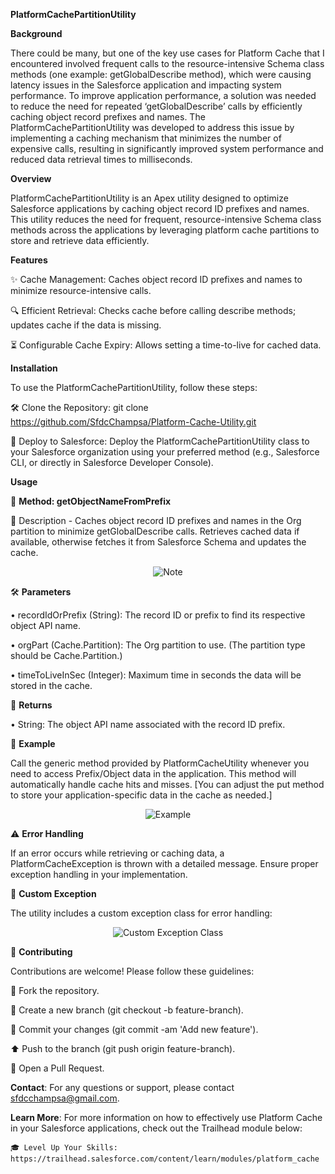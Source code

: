 **PlatformCachePartitionUtility**

**Background**

There could be many, but one of the key use cases for Platform Cache that I encountered involved frequent calls to the resource-intensive Schema class methods (one example: getGlobalDescribe method), which were causing latency issues in the Salesforce application and impacting system performance. To improve application performance, a solution was needed to reduce the need for repeated ‘getGlobalDescribe’ calls by efficiently caching object record prefixes and names. The PlatformCachePartitionUtility was developed to address this issue by implementing a caching mechanism that minimizes the number of expensive calls, resulting in significantly improved system performance and reduced data retrieval times to milliseconds.

**Overview**

PlatformCachePartitionUtility is an Apex utility designed to optimize Salesforce applications by caching object record ID prefixes and names. This utility reduces the need for frequent, resource-intensive Schema class methods  across the applications by leveraging platform cache partitions to store and retrieve data efficiently.

**Features**

  ✨ Cache Management: Caches object record ID prefixes and names to minimize resource-intensive calls.

  🔍 Efficient Retrieval: Checks cache before calling describe methods; updates cache if the data is missing.

  ⏳ Configurable Cache Expiry: Allows setting a time-to-live for cached data.

**Installation**

To use the PlatformCachePartitionUtility, follow these steps:

  🛠️ Clone the Repository: git clone https://github.com/SfdcChampsa/Platform-Cache-Utility.git
  
  🚀 Deploy to Salesforce: Deploy the PlatformCachePartitionUtility class to your Salesforce organization using your preferred method (e.g., Salesforce CLI, or directly in Salesforce Developer Console).

**Usage**

🔧 **Method: getObjectNameFromPrefix**

  📜 Description - Caches object record ID prefixes and names in the Org partition to minimize getGlobalDescribe calls. Retrieves cached data if available, otherwise fetches it from Salesforce Schema and updates the cache.
<p align="center">
<img alt="Note" src="https://github.com/user-attachments/assets/a340a343-f730-4887-a02e-1239ebeeb0bf">
</p>

🛠️ **Parameters**

  •	recordIdOrPrefix (String): The record ID or prefix to find its respective object API name.
  
  •	orgPart (Cache.Partition): The Org partition to use. (The partition type should be Cache.Partition.)
  
  •	timeToLiveInSec (Integer): Maximum time in seconds the data will be stored in the cache.

🔄 **Returns** 

  •	String: The object API name associated with the record ID prefix.

📝 **Example** 

Call the generic method provided by PlatformCacheUtility whenever you need to access Prefix/Object data in the application. This method will automatically handle cache hits and misses. [You can adjust the put method to store your application-specific data in the cache as needed.]
<p align="center">
<img alt="Example" src="https://github.com/user-attachments/assets/c8025da3-16c9-46ab-b6a1-76a3ccf75473">
</p>

⚠️ **Error Handling**

If an error occurs while retrieving or caching data, a PlatformCacheException is thrown with a detailed message. Ensure proper exception handling in your implementation.

🚨 **Custom Exception**

The utility includes a custom exception class for error handling:
<p align="center">
<img alt="Custom Exception Class" src="https://github.com/user-attachments/assets/6a63363f-227b-478d-a545-68176c2d8119">
</p>

🤝 **Contributing**

Contributions are welcome! Please follow these guidelines:

  🍴 Fork the repository.

  🌿 Create a new branch (git checkout -b feature-branch).
  
  📝 Commit your changes (git commit -am 'Add new feature').
  
  ⬆️ Push to the branch (git push origin feature-branch).
  
  🔄 Open a Pull Request.


**Contact**: For any questions or support, please contact sfdcchampsa@gmail.com.

**Learn More**: For more information on how to effectively use Platform Cache in your Salesforce applications, check out the Trailhead module below:

    🎓 Level Up Your Skills: https://trailhead.salesforce.com/content/learn/modules/platform_cache
